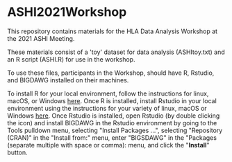 # ASHI2021Workshop
This repository contains materials for the HLA Data Analysis Workshop at the 2021 ASHI Meeting.

These materials consist of a 'toy' dataset for data analysis (ASHItoy.txt) and an R script (ASHI.R) for use in the workshop. 

To use these files, participants in the Workshop, should have R, Rstudio, and BIGDAWG installed on their machines. 

To install R for your local environment, follow the instructions for linux, macOS, or Windows [here](https://cran.r-project.org).
Once R is installed, install Rstudio in your local environment using the instructions for your variety of linux, macOS or Windows [here](https://www.rstudio.com/products/rstudio/download/#download).
Once Rstudio is installed, open Rstudio (by double clicking the icon) and install BIGDAWG in the Rstudio environment by going to the Tools pulldown menu, selecting "Install Packages ...", selecting "Repository (CRAN)" in the "Install from:" menu, enter "BIGSDAWG" in the "Packages (separate multiple with space or comma): menu, and click the "**Install**" button.

